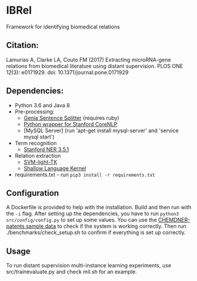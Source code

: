 # IBRel
Framework for identifying biomedical relations

## Citation:

Lamurias A, Clarke LA, Couto FM (2017) Extracting microRNA-gene relations from biomedical literature using distant supervision. PLOS ONE 12(3): e0171929. doi: 10.1371/journal.pone.0171929

## Dependencies:
* Python 3.6 and Java 8
* Pre-processing:
    * [Genia Sentence Splitter](http://www.nactem.ac.uk/y-matsu/geniass/) (requires ruby)
    * [Python wrapper for Stanford CoreNLP](https://bitbucket.org/torotoki/corenlp-python)
    * [MySQL Server] (run 'apt-get install mysql-server' and 'service mysql start')
* Term recognition
    * [Stanford NER 3.5.1](http://nlp.stanford.edu/software/CRF-NER.shtml)
* Relation extraction
    * [SVM-light-TK](http://disi.unitn.it/moschitti/Tree-Kernel.htm)
    * [Shallow Language Kernel](https://hlt-nlp.fbk.eu/technologies/jsre)
* requirements.txt - run `pip3 install -r requirements.txt`

## Configuration
A Dockerfile is provided to help with the installation.
Build and then run with the `-i` flag.
After setting up the dependencies, you have to run `python3 src/config/config.py` to set up some values.
You can use the [CHEMDNER-patents sample data](http://www.biocreative.org/media/store/files/2015/chemdner_patents_sample_v02.tar.zip) to check if the system is working correctly.
Then run ./benchmarks/check_setup.sh to confirm if everything is set up correctly.

## Usage
To run distant supervision multi-instance learning experiments, use src/trainevaluate.py and check mil.sh for an example.
